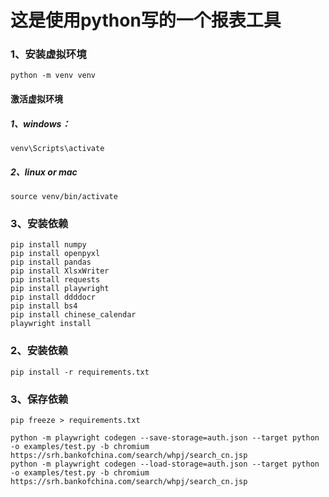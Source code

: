 # 这是使用python写的一个报表工具

### 1、安装虚拟环境

```shell
python -m venv venv
```

#### 激活虚拟环境
##### 1、windows：
```shell
venv\Scripts\activate
```

##### 2、linux or mac
```shell
source venv/bin/activate
```

### 3、安装依赖
```shell
pip install numpy
pip install openpyxl
pip install pandas
pip install XlsxWriter
pip install requests
pip install playwright
pip install ddddocr
pip install bs4
pip install chinese_calendar
playwright install
```

### 2、安装依赖
```shell
pip install -r requirements.txt
```

### 3、保存依赖
```shell
pip freeze > requirements.txt
```

```shell
python -m playwright codegen --save-storage=auth.json --target python -o examples/test.py -b chromium https://srh.bankofchina.com/search/whpj/search_cn.jsp
python -m playwright codegen --load-storage=auth.json --target python -o examples/test.py -b chromium https://srh.bankofchina.com/search/whpj/search_cn.jsp
```